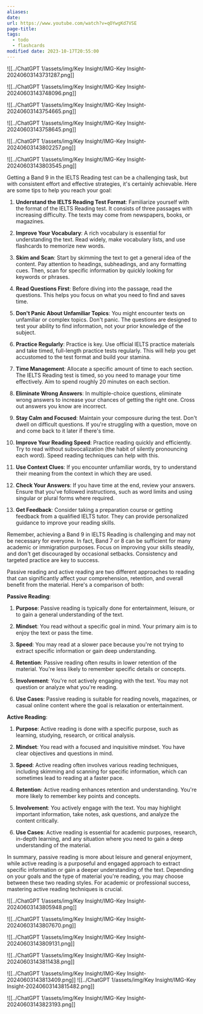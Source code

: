```yaml
---
aliases: 
date: 
url: https://www.youtube.com/watch?v=qOYwgKd7VSE
page-title: 
tags:
  - todo
  - flashcards
modified date: 2023-10-17T20:55:00
---
```

![[../ChatGPT 1/assets/img/Key Insight/IMG-Key Insight-20240603143731287.png]]

![[../ChatGPT 1/assets/img/Key Insight/IMG-Key Insight-20240603143748096.png]]

![[../ChatGPT 1/assets/img/Key Insight/IMG-Key Insight-20240603143754665.png]]

![[../ChatGPT 1/assets/img/Key Insight/IMG-Key Insight-20240603143758645.png]]

![[../ChatGPT 1/assets/img/Key Insight/IMG-Key Insight-20240603143802257.png]]

![[../ChatGPT 1/assets/img/Key Insight/IMG-Key Insight-20240603143803545.png]]



Getting a Band 9 in the IELTS Reading test can be a challenging task, but with consistent effort and effective strategies, it's certainly achievable. Here are some tips to help you reach your goal:

1. **Understand the IELTS Reading Test Format**: Familiarize yourself with the format of the IELTS Reading test. It consists of three passages with increasing difficulty. The texts may come from newspapers, books, or magazines.

2. **Improve Your Vocabulary**: A rich vocabulary is essential for understanding the text. Read widely, make vocabulary lists, and use flashcards to memorize new words.

3. **Skim and Scan**: Start by skimming the text to get a general idea of the content. Pay attention to headings, subheadings, and any formatting cues. Then, scan for specific information by quickly looking for keywords or phrases.

4. **Read Questions First**: Before diving into the passage, read the questions. This helps you focus on what you need to find and saves time.

5. **Don't Panic About Unfamiliar Topics**: You might encounter texts on unfamiliar or complex topics. Don't panic. The questions are designed to test your ability to find information, not your prior knowledge of the subject.

6. **Practice Regularly**: Practice is key. Use official IELTS practice materials and take timed, full-length practice tests regularly. This will help you get accustomed to the test format and build your stamina.

7. **Time Management**: Allocate a specific amount of time to each section. The IELTS Reading test is timed, so you need to manage your time effectively. Aim to spend roughly 20 minutes on each section.

8. **Eliminate Wrong Answers**: In multiple-choice questions, eliminate wrong answers to increase your chances of getting the right one. Cross out answers you know are incorrect.

9. **Stay Calm and Focused**: Maintain your composure during the test. Don't dwell on difficult questions. If you're struggling with a question, move on and come back to it later if there's time.

10. **Improve Your Reading Speed**: Practice reading quickly and efficiently. Try to read without subvocalization (the habit of silently pronouncing each word). Speed reading techniques can help with this.

11. **Use Context Clues**: If you encounter unfamiliar words, try to understand their meaning from the context in which they are used.

12. **Check Your Answers**: If you have time at the end, review your answers. Ensure that you've followed instructions, such as word limits and using singular or plural forms where required.

13. **Get Feedback**: Consider taking a preparation course or getting feedback from a qualified IELTS tutor. They can provide personalized guidance to improve your reading skills.

Remember, achieving a Band 9 in IELTS Reading is challenging and may not be necessary for everyone. In fact, Band 7 or 8 can be sufficient for many academic or immigration purposes. Focus on improving your skills steadily, and don't get discouraged by occasional setbacks. Consistency and targeted practice are key to success.


Passive reading and active reading are two different approaches to reading that can significantly affect your comprehension, retention, and overall benefit from the material. Here's a comparison of both:

**Passive Reading**:

1. **Purpose**: Passive reading is typically done for entertainment, leisure, or to gain a general understanding of the text.

2. **Mindset**: You read without a specific goal in mind. Your primary aim is to enjoy the text or pass the time.

3. **Speed**: You may read at a slower pace because you're not trying to extract specific information or gain deep understanding.

4. **Retention**: Passive reading often results in lower retention of the material. You're less likely to remember specific details or concepts.

5. **Involvement**: You're not actively engaging with the text. You may not question or analyze what you're reading.

6. **Use Cases**: Passive reading is suitable for reading novels, magazines, or casual online content where the goal is relaxation or entertainment.

**Active Reading**:

1. **Purpose**: Active reading is done with a specific purpose, such as learning, studying, research, or critical analysis.

2. **Mindset**: You read with a focused and inquisitive mindset. You have clear objectives and questions in mind.

3. **Speed**: Active reading often involves various reading techniques, including skimming and scanning for specific information, which can sometimes lead to reading at a faster pace.

4. **Retention**: Active reading enhances retention and understanding. You're more likely to remember key points and concepts.

5. **Involvement**: You actively engage with the text. You may highlight important information, take notes, ask questions, and analyze the content critically.

6. **Use Cases**: Active reading is essential for academic purposes, research, in-depth learning, and any situation where you need to gain a deep understanding of the material.

In summary, passive reading is more about leisure and general enjoyment, while active reading is a purposeful and engaged approach to extract specific information or gain a deeper understanding of the text. Depending on your goals and the type of material you're reading, you may choose between these two reading styles. For academic or professional success, mastering active reading techniques is crucial.

![[../ChatGPT 1/assets/img/Key Insight/IMG-Key Insight-20240603143805948.png]]

![[../ChatGPT 1/assets/img/Key Insight/IMG-Key Insight-20240603143807670.png]] 

![[../ChatGPT 1/assets/img/Key Insight/IMG-Key Insight-20240603143809131.png]]

![[../ChatGPT 1/assets/img/Key Insight/IMG-Key Insight-20240603143811438.png]]

![[../ChatGPT 1/assets/img/Key Insight/IMG-Key Insight-20240603143813409.png]]
![[../ChatGPT 1/assets/img/Key Insight/IMG-Key Insight-20240603143815482.png]]

![[../ChatGPT 1/assets/img/Key Insight/IMG-Key Insight-20240603143823193.png]]

